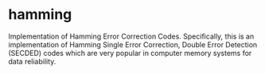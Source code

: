 # hamming
Implementation of Hamming Error Correction Codes.
Specifically, this is an implementation of Hamming Single Error Correction, Double Error Detection (SECDED) codes which are very popular in computer memory systems for data reliability.
